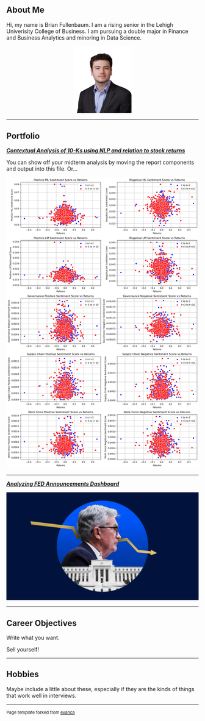 ## About Me


Hi, my name is Brian Fullenbaum. I am a rising senior in the Lehigh Univerisity College of Business. I am pursuing a double major in Finance and Business Analytics and minoring in Data Science. 

<!-- Upload your own photo and change the path -->

<p style="text-align:center;">
  <img class="img-square" src="images/Headshot.jpg" width="30%">
</p>

---

## Portfolio

<!-- You can link to other websites, PDFs in this repo, and other pages in this repo -->

_**[Contextual Analysis of 10-Ks using NLP and relation to stock returns](_layouts/report.md)**_

You can show off your midterm analysis by moving the report components and output into this file. Or...

<img src="report_graphs.jpg"/>

---

_**[Analyzing FED Announcements Dashboard](/pdf/sample_presentation.pdf)**_

<img src="images/Banking-December-FOMC-announcement-live-blog.jpg"/>

---

## Career Objectives

Write what you want. 

Sell yourself!

---

## Hobbies

Maybe include a little about these, especially if they are the kinds of things that work well in interviews.

---
<p style="font-size:11px">Page template forked from <a href="https://github.com/evanca/quick-portfolio">evanca</a></p>
<!-- Remove above link if you don't want to attibute -->
